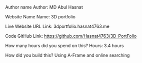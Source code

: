 Author name
Author: MD Abul Hasnat

Website Name
Name: 3D portfolio

Live Website URL
Link: 3dportfolio.hasnat4763.me

Code
GitHub Link: https://github.com/Hasnat4763/3D-PortFolio

How many hours did you spend on this?
Hours: 3.4 hours

How did you build this?
Using A-Frame and online searching
